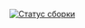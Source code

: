 [![Статус сборки](https://ci.appveyor.com/api/projects/status/hjbefvj4hsq4aalf?svg=true)](https://ci.appveyor.com/project/AlexDedyaev/appveyor)
